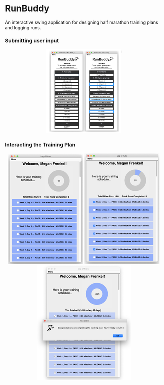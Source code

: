 # RunBuddy
An interactive swing application for designing half marathon training plans and logging runs.

### Submitting user input
<p align="center">
  <img src="./documentation/welcomeframe.png" width="240" title="Initial training plan">
</p>

### Interacting the Training Plan
<p align="center">
  <img src="./documentation/trainingframe.png" width="240" title="Initial training plan">
  <img src="./documentation/trainingframe_working.png" width="240" title="Training plan frame as user logs runs">
  <img src="./documentation/trainingframe_complete.png" width="300" title="Training plan UI when user has completed runs"> 
</p>

